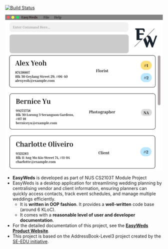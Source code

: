 [![Build Status](https://github.com/AY2425S2-CS2103T-F12-2/tp/workflows/Java%20CI/badge.svg)](https://github.com/AY2425S2-CS2103T-F12-2/tp/actions)

![Ui](docs/images/Ui.png)

- **EasyWeds** is developed as part of NUS CS2103T Module Project
- EasyWeds is a desktop application for streamlining wedding planning by centralising vendor and client information, ensuring planners can quickly access contacts, track event schedules, and manage multiple weddings efficiently.
  - It is **written in OOP fashion**. It provides a **well-written** code base (around 6 KLoC).
  - It comes with a **reasonable level of user and developer documentation**.
- For the detailed documentation of this project, see the **[EasyWeds Product Website](https://ay2425s2-cs2103t-f12-2.github.io/tp)**.
- This project is based on the AddressBook-Level3 project created by the [SE-EDU initiative](https://se-education.org).
